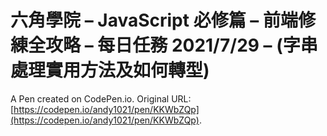 # 六角學院 – JavaScript 必修篇 – 前端修練全攻略 – 每日任務 2021/7/29 – (字串處理實用方法及如何轉型)

A Pen created on CodePen.io. Original URL: [https://codepen.io/andy1021/pen/KKWbZQp](https://codepen.io/andy1021/pen/KKWbZQp).


